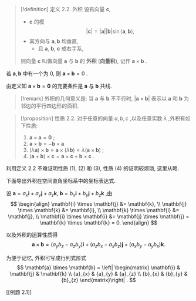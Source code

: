 > [!definition] 定义 2.2.  外积
> 设有向量 $\mathbf{c}$, 
> - $\mathbf{c}$ 的模 $$\left| \mathbf{c} \right| = \left| \mathbf{a} \right| \left| \mathbf{b} \right| \sin \langle \mathbf{a}, \mathbf{b}\rangle ,$$
> - 其方向与 $\mathbf{a}, \mathbf{b}$ 均垂直, 
> 	- 且 $\mathbf{a}$, $\mathbf{b}$, $\mathbf{c}$ 成右手系,
> 
> 则向量 $\mathbf{c}$ 叫做向量 $\mathbf{a}$ 与 $\mathbf{b}$ 的 **外积** (**向量积**), 记作 $\mathbf{a} \times \mathbf{b}$ .

若 $\mathbf{a}, \mathbf{b}$ 中有一个为 0, 则 $\mathbf{a} \times \mathbf{b} = 0$ .

由定义知 $\mathbf{a} \times \mathbf{b} = \mathbf{0}$ 的充要条件是 $\mathbf{a}$ 与 $\mathbf{b}$ 共线.

> [!remark]
> 外积的几何意义是: 当 $\mathbf{a}$ 与 $\mathbf{b}$ 不平行时, $\left| {\mathbf{a} \times \mathbf{b}}\right|$ 表示以 $\mathbf{a}$ 和 $\mathbf{b}$ 为邻边的平行四边形的面积.

> [!proposition] 性质 2.2. 
> 对于任意的向量 $a, b, c$ ,以及任意实数 $\lambda$ ,外积有如下性质:
> 1. $\mathbf{a} \times \mathbf{a} = \mathbf{0}$ ;
> 2. $\mathbf{a} \times \mathbf{b} = - \mathbf{b} \times \mathbf{a}$
> 3. $\left( {\lambda \mathbf{a}}\right) \times \mathbf{b} = \mathbf{a} \times \left( {\lambda \mathbf{b}}\right) = \lambda \left( {\mathbf{a} \times \mathbf{b}}\right)$ ;
> 4. $\left( {\mathbf{a} + \mathbf{b}}\right) \times \mathbf{c} = \mathbf{a} \times \mathbf{c} + \mathbf{b} \times \mathbf{c}$ .

利用定义 2.2 不难证明性质 (1), (2) 和 (3), 性质 (4) 的证明较烦琐, 这里从略.

下面导出外积在空间直角坐标系中的坐标表达式.

设 $\mathbf{a} = {a}_{x}\mathbf{i} + {a}_{y}\mathbf{j} + {a}_{z}\mathbf{k}$, $\mathbf{b} = {b}_{x}\mathbf{i} + {b}_{y}\mathbf{j} + {b}_{z}\mathbf{k}$ ,由
$$
\begin{align}
\mathbf{i} \times \mathbf{j} &= \mathbf{k}, \\
\mathbf{j} \times \mathbf{k} &= \mathbf{i}, \\
\mathbf{k} \times \mathbf{i} &= \mathbf{j}, \\
\mathbf{i} \times \mathbf{i} &= \mathbf{j} \times \mathbf{j} = \mathbf{k} \times \mathbf{k} = 0.
\end{align}
$$

以及外积的运算性质得
$$
\mathbf{a} \times \mathbf{b} = \left( {{a}_{y}{b}_{z} - {a}_{z}{b}_{y}}\right) \mathbf{i} + \left( {{a}_{z}{b}_{x} - {a}_{x}{b}_{z}}\right) \mathbf{j} + \left( {{a}_{x}{b}_{y} - {a}_{y}{b}_{x}}\right) \mathbf{k}.
$$

为便于记忆, 外积可写成行列式形式
$$
\mathbf{a} \times \mathbf{b} = \left| \begin{matrix} \mathbf{i} & \mathbf{j} & \mathbf{k} \\ {a}_{x} & {a}_{y} & {a}_{z} \\ {b}_{x} & {b}_{y} & {b}_{z} \end{matrix}\right| .
$$

[[例题 2.1]]